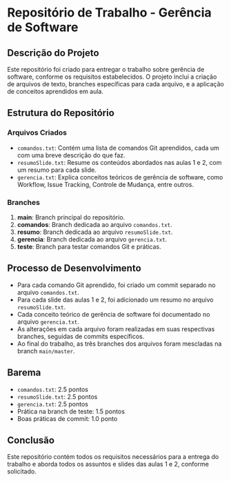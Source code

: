 # Repositório de Trabalho - Gerência de Software

## Descrição do Projeto

Este repositório foi criado para entregar o trabalho sobre gerência de software, conforme os requisitos estabelecidos. O projeto inclui a criação de arquivos de texto, branches específicas para cada arquivo, e a aplicação de conceitos aprendidos em aula.

## Estrutura do Repositório

### Arquivos Criados

- `comandos.txt`: Contém uma lista de comandos Git aprendidos, cada um com uma breve descrição do que faz.
- `resumoSlide.txt`: Resume os conteúdos abordados nas aulas 1 e 2, com um resumo para cada slide.
- `gerencia.txt`: Explica conceitos teóricos de gerência de software, como Workflow, Issue Tracking, Controle de Mudança, entre outros.

### Branches

1. **main**: Branch principal do repositório.
2. **comandos**: Branch dedicada ao arquivo `comandos.txt`.
3. **resumo**: Branch dedicada ao arquivo `resumoSlide.txt`.
4. **gerencia**: Branch dedicada ao arquivo `gerencia.txt`.
5. **teste**: Branch para testar comandos Git e práticas.

## Processo de Desenvolvimento

- Para cada comando Git aprendido, foi criado um commit separado no arquivo `comandos.txt`.
- Para cada slide das aulas 1 e 2, foi adicionado um resumo no arquivo `resumoSlide.txt`.
- Cada conceito teórico de gerência de software foi documentado no arquivo `gerencia.txt`.
- As alterações em cada arquivo foram realizadas em suas respectivas branches, seguidas de commits específicos.
- Ao final do trabalho, as três branches dos arquivos foram mescladas na branch `main/master`.

## Barema

- `comandos.txt`: 2.5 pontos
- `resumoSlide.txt`: 2.5 pontos
- `gerencia.txt`: 2.5 pontos
- Prática na branch de teste: 1.5 pontos
- Boas práticas de commit: 1.0 ponto

## Conclusão

Este repositório contém todos os requisitos necessários para a entrega do trabalho e aborda todos os assuntos e slides das aulas 1 e 2, conforme solicitado.
